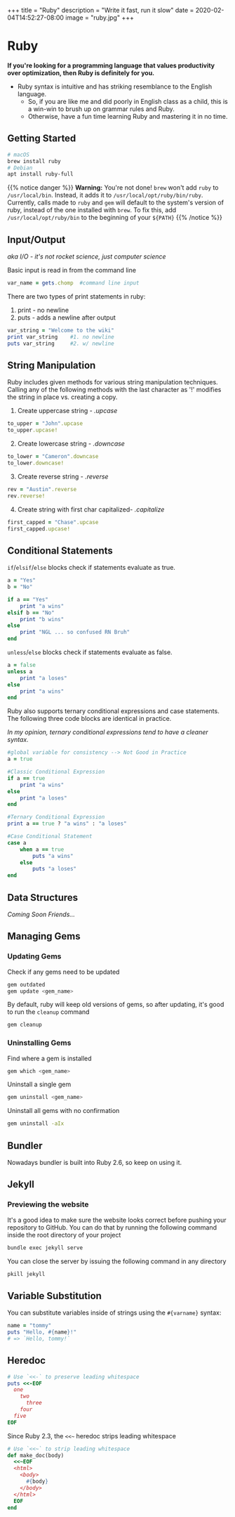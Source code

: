 +++
title = "Ruby"
description = "Write it fast, run it slow"
date = 2020-02-04T14:52:27-08:00
image = "ruby.jpg"
+++

# Ruby

**If you're looking for a programming language that values productivity over optimization, then Ruby is definitely for you.**

+ Ruby syntax is intuitive and has striking resemblance to the English language.
	+ So, if you are like me and did poorly in English class as a child, this is a win-win to brush up on grammar rules and Ruby.
	+ Otherwise, have a fun time learning Ruby and mastering it in no time.


## Getting Started

```sh
# macOS
brew install ruby
# Debian
apt install ruby-full
```

{{% notice danger %}}
**Warning:** You're not done! `brew` won't add `ruby` to `/usr/local/bin`. Instead, it adds it to `/usr/local/opt/ruby/bin/ruby`. Currently, calls made to `ruby` and `gem` will default to the system's version of ruby, instead of the one installed with `brew`. To fix this, add `/usr/local/opt/ruby/bin` to the beginning of your `${PATH}`
{{% /notice %}}

## Input/Output

*aka I/O - it's not rocket science, just computer science*

Basic input is read in from the command line

```ruby
var_name = gets.chomp  #command line input
```

There are two types of print statements in ruby:

1. print - no newline
2. puts - adds a newline after output

```ruby
var_string = "Welcome to the wiki"
print var_string	#1. no newline
puts var_string		#2. w/ newline
```

## String Manipulation

Ruby includes given methods for various string manipulation techniques. Calling any of the following methods with the last character as '!' modifies the string in place vs. creating a copy.

1. Create uppercase string - *.upcase*

```ruby
to_upper = "John".upcase
to_upper.upcase!
```
2. Create lowercase string - *.downcase*

```ruby
to_lower = "Cameron".downcase
to_lower.downcase!
```
3. Create reverse string - *.reverse*

```ruby
rev = "Austin".reverse
rev.reverse!
```
4. Create string with first char capitalized- *.capitalize*

```ruby
first_capped = "Chase".upcase
first_capped.upcase!
```

## Conditional Statements


`if`/`elsif`/`else` blocks check if statements evaluate as true.

```ruby
a = "Yes"
b = "No"

if a == "Yes"
	print "a wins"
elsif b == "No"
	print "b wins"
else
	print "NGL ... so confused RN Bruh"
end
```

`unless`/`else` blocks check if statements evaluate as false.

```ruby
a = false
unless a
	print "a loses"
else
	print "a wins"
end
```

Ruby also supports ternary conditional expressions and case statements. The following three code blocks are identical in practice.

*In my opinion, ternary conditional expressions tend to have a cleaner syntax.*

```ruby
#global variable for consistency --> Not Good in Practice
a = true

#Classic Conditional Expression
if a == true
	print "a wins"
else
	print "a loses"
end

#Ternary Conditional Expression
print a == true ? "a wins" : "a loses"

#Case Conditional Statement
case a
	when a == true
		puts "a wins"
	else
		puts "a loses"
end
```

## Data Structures

*Coming Soon Friends...*

## Managing Gems

### Updating Gems

Check if any gems need to be updated

```sh
gem outdated
gem update <gem_name>
```

By default, ruby will keep old versions of gems, so after updating, it's good to run the `cleanup` command

```sh
gem cleanup
```

### Uninstalling Gems

Find where a gem is installed

```sh
gem which <gem_name>
```

Uninstall a single gem

```sh
gem uninstall <gem_name>
```

Uninstall all gems with no confirmation

```sh
gem uninstall -aIx
```

## Bundler

Nowadays bundler is built into Ruby 2.6, so keep on using it.

## Jekyll

### Previewing the website

It's a good idea to make sure the website looks correct before pushing your repository to GitHub. You can do that by running the following command inside the root directory of your project

```sh
bundle exec jekyll serve
```

You can close the server by issuing the following command in any directory

```sh
pkill jekyll
```

## Variable Substitution

You can substitute variables inside of strings using the `#{varname}` syntax:

```rb
name = "tommy"
puts "Hello, #{name}!"
# => `Hello, tommy!`
```

## Heredoc

```rb
# Use `<<-` to preserve leading whitespace
puts <<-EOF
  one
    two
      three
    four
  five
EOF
```

Since Ruby 2.3, the `<<~` heredoc strips leading whitespace

```rb
# Use `<<~` to strip leading whitespace
def make_doc(body)
  <<~EOF
  <html>
    <body>
      #{body}
    </body>
  </html>
  EOF
end
```
